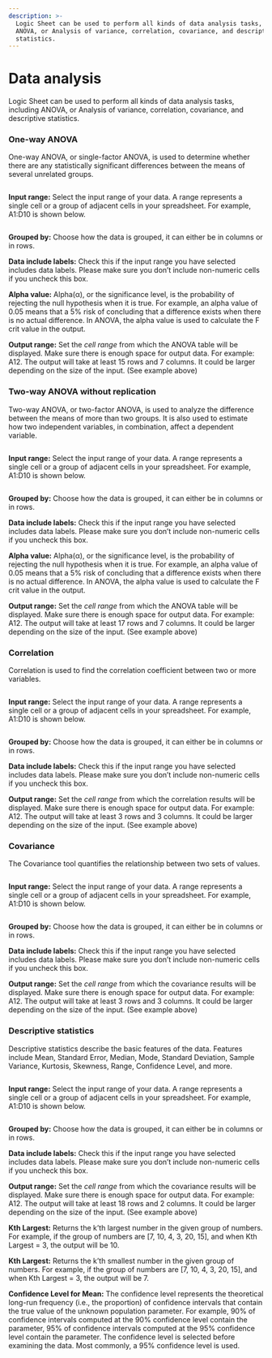 ```yaml
---
description: >-
  Logic Sheet can be used to perform all kinds of data analysis tasks, including
  ANOVA, or Analysis of variance, correlation, covariance, and descriptive
  statistics.
---
```


# Data analysis

Logic Sheet can be used to perform all kinds of data analysis tasks, including ANOVA, or Analysis of variance, correlation, covariance, and descriptive statistics.

### One-way ANOVA

One-way ANOVA, or single-factor ANOVA, is used to determine whether there are any statistically significant differences between the means of several unrelated groups.

<figure><img src="../.gitbook/assets/image (12).png" alt=""><figcaption></figcaption></figure>

**Input range:** Select the input range of your data. A range represents a single cell or a group of adjacent cells in your spreadsheet. For example, A1:D10 is shown below.

<figure><img src="../.gitbook/assets/image (61).png" alt=""><figcaption></figcaption></figure>

**Grouped by:** Choose how the data is grouped, it can either be in columns or in rows.

**Data include labels:** Check this if the input range you have selected includes data labels. Please make sure you don’t include non-numeric cells if you uncheck this box.

**Alpha value:** Alpha(α), or the significance level, is the probability of rejecting the null hypothesis when it is true. For example, an alpha value of 0.05 means that a 5% risk of concluding that a difference exists when there is no actual difference. In ANOVA, the alpha value is used to calculate the F crit value in the output.

**Output range:** Set the _cell range_ from which the ANOVA table will be displayed. Make sure there is enough space for output data. For example: A12. The output will take at least 15 rows and 7 columns. It could be larger depending on the size of the input. (See example above)

### Two-way ANOVA without replication

Two-way ANOVA, or two-factor ANOVA, is used to analyze the difference between the means of more than two groups. It is also used to estimate how two independent variables, in combination, affect a dependent variable.

<figure><img src="../.gitbook/assets/image.png" alt=""><figcaption></figcaption></figure>

**Input range:** Select the input range of your data. A range represents a single cell or a group of adjacent cells in your spreadsheet. For example, A1:D10 is shown below.

<figure><img src="../.gitbook/assets/image (61).png" alt=""><figcaption></figcaption></figure>

**Grouped by:** Choose how the data is grouped, it can either be in columns or in rows.

**Data include labels:** Check this if the input range you have selected includes data labels. Please make sure you don’t include non-numeric cells if you uncheck this box.

**Alpha value:** Alpha(α), or the significance level, is the probability of rejecting the null hypothesis when it is true. For example, an alpha value of 0.05 means that a 5% risk of concluding that a difference exists when there is no actual difference. In ANOVA, the alpha value is used to calculate the F crit value in the output.

**Output range:** Set the _cell range_ from which the ANOVA table will be displayed. Make sure there is enough space for output data. For example: A12. The output will take at least 17 rows and 7 columns. It could be larger depending on the size of the input. (See example above)

### Correlation

Correlation is used to find the correlation coefficient between two or more variables.

<figure><img src="../.gitbook/assets/image (49).png" alt=""><figcaption></figcaption></figure>

**Input range:** Select the input range of your data. A range represents a single cell or a group of adjacent cells in your spreadsheet. For example, A1:D10 is shown below.

<figure><img src="../.gitbook/assets/image (61).png" alt=""><figcaption></figcaption></figure>

**Grouped by:** Choose how the data is grouped, it can either be in columns or in rows.

**Data include labels:** Check this if the input range you have selected includes data labels. Please make sure you don’t include non-numeric cells if you uncheck this box.

**Output range:** Set the _cell range_ from which the correlation results will be displayed. Make sure there is enough space for output data. For example: A12. The output will take at least 3 rows and 3 columns. It could be larger depending on the size of the input. (See example above)

### Covariance

The Covariance tool quantifies the relationship between two sets of values.

<figure><img src="../.gitbook/assets/image (89).png" alt=""><figcaption></figcaption></figure>

**Input range:** Select the input range of your data. A range represents a single cell or a group of adjacent cells in your spreadsheet. For example, A1:D10 is shown below.

<figure><img src="../.gitbook/assets/image (61).png" alt=""><figcaption></figcaption></figure>

**Grouped by:** Choose how the data is grouped, it can either be in columns or in rows.

**Data include labels:** Check this if the input range you have selected includes data labels. Please make sure you don’t include non-numeric cells if you uncheck this box.

**Output range:** Set the _cell range_ from which the covariance results will be displayed. Make sure there is enough space for output data. For example: A12. The output will take at least 3 rows and 3 columns. It could be larger depending on the size of the input. (See example above)

### Descriptive statistics

Descriptive statistics describe the basic features of the data. Features include Mean, Standard Error, Median, Mode, Standard Deviation, Sample Variance, Kurtosis, Skewness, Range, Confidence Level, and more.

<figure><img src="../.gitbook/assets/image (78).png" alt=""><figcaption></figcaption></figure>

**Input range:** Select the input range of your data. A range represents a single cell or a group of adjacent cells in your spreadsheet. For example, A1:D10 is shown below.

<figure><img src="../.gitbook/assets/image (61).png" alt=""><figcaption></figcaption></figure>

**Grouped by:** Choose how the data is grouped, it can either be in columns or in rows.

**Data include labels:** Check this if the input range you have selected includes data labels. Please make sure you don’t include non-numeric cells if you uncheck this box.

**Output range:** Set the _cell range_ from which the covariance results will be displayed. Make sure there is enough space for output data. For example: A12. The output will take at least 18 rows and 2 columns. It could be larger depending on the size of the input. (See example above)

**Kth Largest:** Returns the k’th largest number in the given group of numbers. For example, if the group of numbers are \[7, 10, 4, 3, 20, 15], and when Kth Largest = 3, the output will be 10.

**Kth Largest:** Returns the k’th smallest number in the given group of numbers. For example, if the group of numbers are \[7, 10, 4, 3, 20, 15], and when Kth Largest = 3, the output will be 7.

**Confidence Level for Mean:** The confidence level represents the theoretical long-run frequency (i.e., the proportion) of confidence intervals that contain the true value of the unknown population parameter. For example, 90% of confidence intervals computed at the 90% confidence level contain the parameter, 95% of confidence intervals computed at the 95% confidence level contain the parameter. The confidence level is selected before examining the data. Most commonly, a 95% confidence level is used.
